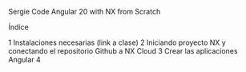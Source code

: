 Sergie Code Angular 20 with NX from Scratch

Índice

1 Instalaciones necesarias (link a clase)
2 Iniciando proyecto NX y conectando el repositorio Github a NX Cloud
3 Crear las aplicaciones Angular
4 